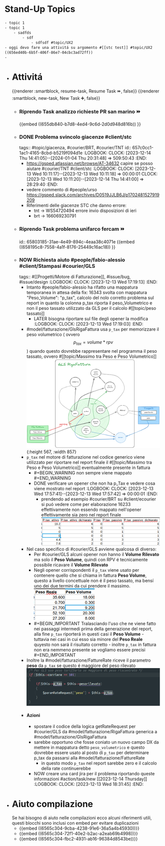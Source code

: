 # Stand-Up Topics
	- topic 1
	- topic 1
		- sadfds
			- sdf
				- sdfsdf #topic/UX2
	- oggi devo fare una attivitá su argomento #[[stc test]] #topic/UX2 ((656ed40b-6b5f-406f-86e7-04cbc3ad72ff))
	-
- # Attivitá
  {{renderer :smartblock, resume-task, Resume Task ⏩️, false}} {{renderer :smartblock, new-task, New Task ➕, false}}
	- ### Riprendo Task analizzo richieste PR san marino ⏩️
	  {{embed ((655db840-b7d8-4ed4-9c6d-2d0d948d816b)) }}
	- ### DONE Problema svincolo giacenze #client/stc 
	  tags:: #topic/giacenza, #courier/BRT, #courier/TNT
	  id:: 657c0cc1-1ac1-4165-8cbd-b5219f094d1e
	  :LOGBOOK:
	  CLOCK: [2023-12-14 Thu 14:41:05]--[2024-01-04 Thu 20:31:48] =>  509:50:43
	  :END:
		- https://gsped.atlassian.net/browse/AT-34632 capire se posso aiutare #courier/TNT #client/stc
		  :LOGBOOK:
		  CLOCK: [2023-12-13 Wed 10:11:17]--[2023-12-13 Wed 10:11:18] =>  00:00:01
		  CLOCK: [2023-12-13 Wed 10:11:20]--[2023-12-14 Thu 14:41:00] =>  28:29:40
		  :END:
		- vedere commento di #people/urso https://gsped.slack.com/archives/D0519JJLB6J/p1702481527919209
		- Riferimenti delle giacenze STC che danno errore:
			- tnt -> WS54720494 errore invio disposizioni di ieri
			- brt -> 166069230791
	- ### Riprendo Task problema unifarco fercam ⏩️
	  id:: 65803185-31ae-4e49-894c-4eaa38c4071e
	  {{embed ((658195c8-7558-4a1f-8176-25449c16ac18)) }}
	- ### NOW Richiesta aiuto #people/fabio-alessio #client/Stampasi #courier/GLS 
	  tags:: #[[Progetti/Motore di Fatturazione]], #issue/bug, #issue/design
	  :LOGBOOK:
	  CLOCK: [2023-12-13 Wed 17:19:13]
	  :END:
		- Intanto #people/fabio-alessio ha rifatto una mappatura temporanea in attesa della fix: 16343 svolta con mappatura "Peso_Volume": "p_tax", calcolo del nolo corretto problema sul report in quanto la colonna p_tax riporta il peso_Volumetrico e non il peso tassato utilizzato da GLS per il calcolo #[[topic/peso tassato]]
			- LATER bisogna riportare sul file degli opener la modifica
			  :LOGBOOK:
			  CLOCK: [2023-12-13 Wed 17:19:03]
			  :END:
		- #model/fatturazione/GlsRigaFattura usa `p_tax` per memorizzare il peso volumetrico ( ovvero $$p_{tax} = volume * rpv$$) quando questo dovrebbe rappresentare nel programma il peso tassato, ovvero #[[topic/Massimo tra Peso e Peso Volumetrico]]
		  ![image.png](../assets/image_1702485710086_0.png){:height 567, :width 857}
		- `p_tax` nel motore di fatturazione nel codice generico viene utilizzato per riportare nel report finale il #[[topic/Massimo tra Peso e Peso Volumetrico]] eventualmente presente in fattura
			- #+BEGIN_WARNING
			  non sempre viene mappato 
			  #+END_WARNING
			- DONE verificare un opener che non ha p_Tax e vedere cosa viene mostrato nel report
			  :LOGBOOK:
			  CLOCK: [2023-12-13 Wed 17:57:41]--[2023-12-13 Wed 17:57:42] =>  00:00:01
			  :END:
				- prendendo ad esempio #courier/BRT su #client/ecourier si puó vedere come per elaborazione 16233 effettivamente non essendo mappato nell'opener effettivamente sia zero nel report finale
				  ![image.png](../assets/image_1702486746984_0.png)
		- Nel caso specifico di #courier/GLS avviene qualcosa di diverso:
			- Per #courier/GLS alcuni opener non hanno il **Volume Rilevato** ma solo il **Peso Volume**, quindi con RPV é tecnicamente possibile ricavare il **Volume Rilevato**
			- Negli opener corrispondenti il `p_tax` viene usato per contenere quello che si chiama in fattura **Peso Volume**, questo a livello concettuale non é il peso tassato, ma bensí uno dei due termini da cui prendere il massimo.
			  ![image.png](../assets/image_1702487597337_0.png)
			- #+BEGIN_IMPORTANT
			  Tralasciando l'uso che ne viene fatto nei passaggi intermedi  prima della generazione del report, alla fine `p_tax` riporterá in questi casi  il **Peso Volume** - tuttavia nei casi in cui esso sia minore del **Peso Reale** quyesto non sará il risultato corretto - inoltre `p_tax` in fattura non era nemmeno presente se vogliamo essere precisi
			  #+END_IMPORTANT
		- Inoltre la #model/fatturazione/FattureRate riceve il parametro **peso** da `p_tax` se questo é maggiore del peso rilevato
		  ![image.png](../assets/image_1702488463618_0.png)
		- #### Azioni
			- spostare il codice della logica getRateRequest per #courier/GLS da #model/fatturazione/RigaFattura generica a #model/fatturazione/GlsRigaFattura
			- sarebbe opportuno che fosse coniato un nuovo campo DX da mettere in mappatura detto `peso_volumetrico` e questo dovrebbe essere usato al posto di `p_tax` per determinare p_tax da passarsi alla #model/fatturazione/FattureRate
				- in questo modo `p_tax` nel report sarebbe zero e il calcolo della rate continuerebbe
			- NOW creare una card jira per il problema riportando queste informazioni #action/task/new [[2023-12-14 Thursday]]
			  :LOGBOOK:
			  CLOCK: [2023-12-13 Wed 18:31:45]
			  :END:
- # Aiuto compilazione
  Se hai bisogno di aiuto nelle compilazioni ecco alcuni riferimenti utili, questi blocchi sono inclusi con embed per evitare duplicazioni
	- {{embed ((6565c304-9cba-4238-91e6-36a5a4b45930))}}
	- {{embed ((6565c304-72f1-40e2-b2ac-a2eab69b4998))}}
	- {{embed ((6565c304-fbc2-4931-ab16-96384d8543be))}}